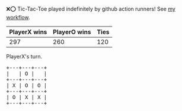 :x::o: Tic-Tac-Toe played indefinitely by github action runners! See [my workflow](.github/workflows/play.yaml).

|PlayerX wins|PlayerO wins|Ties|
|-|-|-|
|297|260|120|

PlayerX's turn.

<pre>
+---+---+---+
|   | O |   |
+---+---+---+
| X | O | O |
+---+---+---+
| O | X | X |
+---+---+---+
</pre>